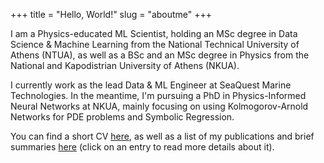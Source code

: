 +++
title = "Hello, World!"
slug = "aboutme"
+++

I am a Physics-educated ML Scientist, holding an MSc degree in Data Science & Machine Learning from the National Technical University of Athens (NTUA), as well as a BSc and an MSc degree in Physics from the National and Kapodistrian University of Athens (NKUA). 

I currently work as the lead Data & ML Engineer at SeaQuest Marine Technologies. In the meantime, I'm pursuing a PhD in Physics-Informed Neural Networks at NKUA, mainly focusing on using Kolmogorov-Arnold Networks for PDE problems and Symbolic Regression.

You can find a short CV [here](/cv), as well as a list of my publications and brief summaries [here](/publications) (click on an entry to read more details about it).
